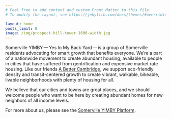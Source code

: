 ```yaml
---
# Feel free to add content and custom Front Matter to this file.
# To modify the layout, see https://jekyllrb.com/docs/themes/#overriding-theme-defaults

layout: home
posts_limit: 0
image: /img/prospect-hill-tower-1600-width.jpg
---
```

Somerville YIMBY — Yes In My Back Yard — is a group of Somerville residents advocating for smart growth that benefits everyone. We’re a part of a nationwide movement to create abundant housing, available to people in cities that have suffered from gentrification and expensive market rate housing. Like our friends [A Better Cambridge](https://www.abettercambridge.org), we support eco-friendly density and transit-centered growth to create vibrant, walkable, bikeable, livable neighborhoods with plenty of housing for all.

We believe that our cities and towns are great places, and we should welcome people who want to be here by creating abundant homes for new neighbors of all income levels.

For more about us, please see the [Somerville YIMBY Platform](/platform/).
